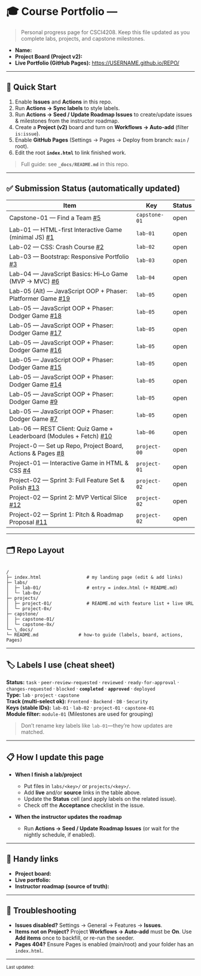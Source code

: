 # 🎓 Course Portfolio — <Your Name>

> Personal progress page for CSCI4208. Keep this file updated as you complete labs, projects, and capstone milestones.

- **Name:** <Your Name>
- **Project Board (Project v2):** <paste your board URL here>
- **Live Portfolio (GitHub Pages):** <https://USERNAME.github.io/REPO/>

---

## 🚀 Quick Start

1. Enable **Issues** and **Actions** in this repo.
2. Run **Actions → Sync labels** to style labels.
3. Run **Actions → Seed / Update Roadmap Issues** to create/update issues & milestones from the instructor roadmap.
4. Create a **Project (v2)** board and turn on **Workflows → Auto-add** (filter `is:issue`).
5. Enable **GitHub Pages** (Settings → Pages → Deploy from branch: `main` / root).
6. Edit the root **`index.html`** to link finished work.

> Full guide: see **`_docs/README.md`** in this repo.

---

## ✅ Submission Status (automatically updated)

<!-- STATUS:START -->
| Item | Key | Status |
|---|---|---|
| Capstone-01 — Find a Team [#5](https://github.com/scalemailted/test-roadmap-maker-v02/issues/5) | `capstone-01` | open |
| Lab-01 — HTML-first Interactive Game (minimal JS) [#1](https://github.com/scalemailted/test-roadmap-maker-v02/issues/1) | `lab-01` | open |
| Lab-02 — CSS: Crash Course [#2](https://github.com/scalemailted/test-roadmap-maker-v02/issues/2) | `lab-02` | open |
| Lab-03 — Bootstrap: Responsive Portfolio [#3](https://github.com/scalemailted/test-roadmap-maker-v02/issues/3) | `lab-03` | open |
| Lab-04 — JavaScript Basics: Hi–Lo Game (MVP → MVC) [#6](https://github.com/scalemailted/test-roadmap-maker-v02/issues/6) | `lab-04` | open |
| Lab-05 (Alt) — JavaScript OOP + Phaser: Platformer Game [#19](https://github.com/scalemailted/test-roadmap-maker-v02/issues/19) | `lab-05` | open |
| Lab-05 — JavaScript OOP + Phaser: Dodger Game [#18](https://github.com/scalemailted/test-roadmap-maker-v02/issues/18) | `lab-05` | open |
| Lab-05 — JavaScript OOP + Phaser: Dodger Game [#17](https://github.com/scalemailted/test-roadmap-maker-v02/issues/17) | `lab-05` | open |
| Lab-05 — JavaScript OOP + Phaser: Dodger Game [#16](https://github.com/scalemailted/test-roadmap-maker-v02/issues/16) | `lab-05` | open |
| Lab-05 — JavaScript OOP + Phaser: Dodger Game [#15](https://github.com/scalemailted/test-roadmap-maker-v02/issues/15) | `lab-05` | open |
| Lab-05 — JavaScript OOP + Phaser: Dodger Game [#14](https://github.com/scalemailted/test-roadmap-maker-v02/issues/14) | `lab-05` | open |
| Lab-05 — JavaScript OOP + Phaser: Dodger Game [#9](https://github.com/scalemailted/test-roadmap-maker-v02/issues/9) | `lab-05` | open |
| Lab-05 — JavaScript OOP + Phaser: Dodger Game [#7](https://github.com/scalemailted/test-roadmap-maker-v02/issues/7) | `lab-05` | open |
| Lab-06 — REST Client: Quiz Game + Leaderboard (Modules + Fetch) [#10](https://github.com/scalemailted/test-roadmap-maker-v02/issues/10) | `lab-06` | open |
| Project-0 — Set up Repo, Project Board, Actions & Pages [#8](https://github.com/scalemailted/test-roadmap-maker-v02/issues/8) | `project-00` | open |
| Project-01 — Interactive Game in HTML & CSS [#4](https://github.com/scalemailted/test-roadmap-maker-v02/issues/4) | `project-01` | open |
| Project-02 — Sprint 3: Full Feature Set & Polish [#13](https://github.com/scalemailted/test-roadmap-maker-v02/issues/13) | `project-02` | open |
| Project-02 — Sprint 2: MVP Vertical Slice [#12](https://github.com/scalemailted/test-roadmap-maker-v02/issues/12) | `project-02` | open |
| Project-02 — Sprint 1: Pitch & Roadmap Proposal [#11](https://github.com/scalemailted/test-roadmap-maker-v02/issues/11) | `project-02` | open |
<!-- STATUS:END -->


---

## 🗂️ Repo Layout

```

/
├─ index.html                 # my landing page (edit & add links)
├─ labs/
│  ├─ lab-01/                 # entry = index.html (+ README.md)
│  └─ lab-0x/
├─ projects/
│  ├─ project-01/             # README.md with feature list + live URL
│  └─ project-0x/
├─ capstone/
│  ├─ capstone-01/
│  └─ capstone-0x/
└─ \_docs/
└─ README.md               # how-to guide (labels, board, actions, Pages)

```

---

## 🏷️ Labels I use (cheat sheet)

**Status:** `task` · `peer-review-requested` · `reviewed` · `ready-for-approval` · `changes-requested` · `blocked` · **`completed`** · **`approved`** · `deployed`  
**Type:** `lab` · `project` · `capstone`  
**Track (multi-select ok):** `Frontend` · `Backend` · `DB` · `Security`  
**Keys (stable IDs):** `lab-01` · `lab-02` · `project-01` · `capstone-01`  
**Module filter:** `module-01` (Milestones are used for grouping)

> Don’t rename key labels like `lab-01`—they’re how updates are matched.

---

## 📋 How I update this page

- **When I finish a lab/project**
  - Put files in `labs/<key>/` or `projects/<key>/`.
  - Add **live** and/or **source** links in the table above.
  - Update the **Status** cell (and apply labels on the related issue).
  - Check off the **Acceptance** checklist in the issue.

- **When the instructor updates the roadmap**
  - Run **Actions → Seed / Update Roadmap Issues** (or wait for the nightly schedule, if enabled).

---

## 🧰 Handy links

- **Project board:** <paste URL>  
- **Live portfolio:** <paste URL>  
- **Instructor roadmap (source of truth):** <link to instructor repo or roadmap.json>

---

## 🔧 Troubleshooting

- **Issues disabled?** Settings → General → Features → **Issues**.  
- **Items not on Project?** Project **Workflows → Auto-add** must be **On**. Use **Add items** once to backfill, or re-run the seeder.  
- **Pages 404?** Ensure Pages is enabled (main/root) and your folder has an `index.html`.

---

<sub>Last updated: <!-- yyyy-mm-dd --> </sub>

